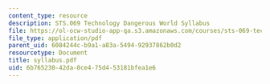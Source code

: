```yaml
---
content_type: resource
description: STS.069 Technology Dangerous World Syllabus
file: https://ol-ocw-studio-app-qa.s3.amazonaws.com/courses/sts-069-technology-in-a-dangerous-world-fall-2002/6b76523042da0ce475d453181bfea1e6_syllabus.pdf
file_type: application/pdf
parent_uid: 6084244c-b9a1-a83a-5494-92937862b0d2
resourcetype: Document
title: syllabus.pdf
uid: 6b765230-42da-0ce4-75d4-53181bfea1e6
---
```

